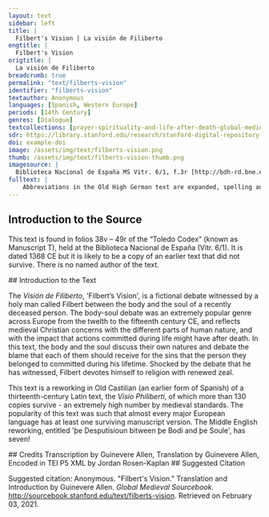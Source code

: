 ```yaml
---
layout: text
sidebar: left
title: |
  Filbert's Vision | La visión de Filiberto
engtitle: |
  Filbert's Vision
origtitle: |
  La visión de Filiberto
breadcrumb: true
permalink: "text/filberts-vision"
identifier: "filberts-vision"
textauthor: Anonymous
languages: [Spanish, Western Europe]
periods: [14th Century]
genres: [Dialogue]
textcollections: [prayer-spirituality-and-life-after-death-global-medieval-perspectives]
sdr: https://library.stanford.edu/research/stanford-digital-repository 
doi: example-doi 
image: /assets/img/text/filberts-vision.png
thumb: /assets/img/text/filberts-vision-thumb.png
imagesource: |
  Biblioteca Nacional de España MS Vitr. 6/1, f.3r [http://bdh-rd.bne.es/viewer.vm?id=0000051820]
fulltext: |
    Abbreviations in the Old High German text are expanded, spelling and punctuation otherwise follow the manuscript. La visión de Filiberto Filbert's Vision ¶ vn omne bueno ermjtano que llamaron fyliberto era omne de buen lynage ca deçendia de lynage de rreys de françia ¶ A good man, a hermit that they called Filbert, was a man of respectable lineage; indeed, he was a descendant of the kings of France. et consyderando las cosas desta vida ser conrronpibres ¶ et menos preçiando las propuso de serujr adios λ Considering worldly things to be a source of corruption, and not valuing them, he dedicated himself to the service of God. perseuerando enel serujçio de dios conpuso este lybro enel qual puso λ escriujo muy santas palabras de vna ujsion que vio λ ¶ asy açaiçio vysion filoberto In observance of his service to God, he composed this book in which he laid down and wrote very holy words of a vision that he saw, thus occurred Filbert’s vision: que seyendo tienpo de ynbierno estando en vna ermjta enel mayor sylençio dela noche ¶ et queriendo me partyr de la luenga vegilya que auja contynuado en mjs oraçiones fue arrebatado mj entendimjento de vn suenno muy sotil semejante a suenno λ a vision espiritual Being that it was winter and standing in a shrine in the greatest silence of the night, and wishing to conclude my long vigil of prayer, my sensibilities were snatched away by a very subtle dream, a kind of spiritual vision. ¶ et aparesçio vn cuerpo de omne syn espiritu que paresçia que era ya partido del anjma λ The body of a man appeared, a spiritless body that seemed to be separated from its soul. yo catando lo con espanto vyno vna anjma que auja salydo nueua mente del dicho cuerpo aque yo estaua catando λ començe allorar muy triste mente dando grandes alaridos mal trayendo agraujada While I was observing this with terror, a spirit appeared that had just left from this same body, and it started to cry very sadly and screamed at its body with much contempt. mente asu cuerpo que estaua presente λ asentose çerca del llorando λ gjmjendo con grandes sospiros doliendo se mucho delos exçesos λ pecados que auja fechos la su malyçiosa carne ¶ et cuerpo que ante sy veya λ mal dezyendo al cuerpo començo arrazonarse lo que se sygue And it sat close to it crying and sighing deep breaths in great pain from the excesses and sins that its malicious corpse had committed, and berating its body, it began to reason with itself in the following manner: ¶ o carne mesquina dime quien es el que te asy ha quebrantado λ dyrybado aty que tan marabjllo[^sa]mente te auja en rrequiçido estos tienpos pasados en aquel mundo do somos partidos “O miserable corpse, tell me, who is it that has broken you and torn you down since you have so marvelously enriched yourself from times past in that world from which we have departed. tu bien viste este otro dia enel que ¶ tenjas grand poder sobre todo el mundo ¶et te tenjan y tan grand mjedo You certainly saw this in times past when you had great power over the whole world and you paralyzed others with fear. et eres otrosy de todas las prouençias ¶ et las tierras pues que es dela conpanna que te serujan rricos omnes λ muchos fijos dalgo λ grandes escuderos λ de grand oficina λ muy loçanos λ muy brauos que yuan en pos de ty And you were, furthermore, served in all lands and provinces by rich men, and many nobles, and important squires of high office, valiant and brave, that followed you around. λ tu delante dellos fazyendo grandes jestos λ contenientes carne mesquina ya este tu rrastro λ esta tu locura que leuauas en posty λ tu mas pyntado que pendola de pauon ya agora es cortada para sienpre And you, in front of all of them, making such extravagant gestures, now look at you. Miserable corpse, this madness that you wore as gaudy as peacock pendant, now all of it is gone forever. ya non estas enlas torres njn en los palaçios muy espaçiosos λ de grand largura que tu aujas fechos delos alcaçeres do tu aujas grandes deleytes mas yazes agora enese ataud pequenno λ enesa fuesa de pequenna quantydat Now you do not dwell in towers, or in the copious and spacious royal palaces that you so delighted in, but rather, you lie in this small coffin, in this tiny grave. pues dime que te aprouechan agora tus moradas λ tus grandes onrras λ tan grandes palaçios λ tan rricos commo aujas fechos pues esta casa lobrega ¶ et monjmento enque ya ses tyene largura ¶ et espaçio a malabes de siete pyes Well now, tell me how you enjoy your great honors and riches inside of this gloomy house seven feet under? λ ya agora non judgaras njn condenaras A njnguno delos que solias falsa mente condenar quando pronunçiauas tus falsas sentençias Now you cannot judge or condemn any of those who you falsely accused when you pronounced your false sentences. por las queles obras que tu feziste es nos dado amj λ aty sylla muy espantosa λ morada muy triste de dolor enel ynfierno para sienpre jamas Because of the deeds you committed, now you and I will dwell in sadness and pain in hell forevermore. ¶ et yo mesquina triste λ tan apuesta λ tan lynpia fuy criada de mj sennor dios que me formo ala su semejança And poor sad me, so clean and well disposed, I was brought into the world by my Lord God who made me in his likeness. ¶ et maguer que tu por el pecado que peco nuestro padre adan yo fuy en susiada del pecado original λ para ya avia seydo lauada por agua dela santa fuente del bautismo Regardless of the fact that, for the original sin that our father Adam committed, I was stained by this original sin through you, I was cleansed of it by the holy water of baptism. ¶ et tu de cabo me acarreaste con tus falagosa errar contra mj sennor ihesu xpisto ¶et ser aborreçida dela su piadosa madre santa maria λ de toda la corte delos çielos λ piensa agora sy yo que tanto bien perdy sy puedo bien dezyr mjs llantos ay mesquina para que fuy naçida And you afterward, drew my away with your defiance against my Lord Jesus Christ, being forsaken by his pious mother, the Holy Mary, and by all the courts of the heavens. And to think now of all the good that I had lost, if I can make my cries known, oh poor me, why was I born? ay quien nunca oujeste salido del vientre de mj madre do me cryo el mj sennor dios quien nunca fuese venjda a este mundo Oh, that I had never left the womb of my mother where the Lord God created me, that I had never been brought into this world! sy quier por que non fuese enlas penas del ynfierno mas que estas penas ayamos tu λ yo non es syn At least I would not have experienced the pain of hell if it weren’t for the deeds that you committed. rrazon ca mjentras que beujste nunca vna buena obra sola mente dexaste fazer mas syenpre cure con tu enganno me llegaste ala conpannia delos demonjos λ alas penas ynfernales enlas quales syenpre seremos And for good reason, for while you drank you never did a single good deed, and your trickery has brought me into the company of demons, and in the infernal pain that I will never escape. en dolor λ en tristeza λ lloro λ llanto para syenpre jamas ay de mj que ya enella so λ sere ¶ et por syenpre enlas penas estare In pain, in sadness, I cry, weeping forever more, oh poor me, here I am and forever I will be. so muy triste por tan grandes commo su fijo la menor delas quales todas las lenguas del mundo non la poderian contar λ I suffer such great sorrows for the sins you committed, the smallest of which all the languages of the world could not account for. mas mayor tresteza me quebranta ca ya nunca espero perdon del [^que] me formo And worse, my heart is broken by the sadness that I will never be forgiven by he who made me. por que non me rrespondes “Why aren’t you responding to me? dyme donde estan tus heredades que ayuntaste ¶ et los palaçios λ los grandes edefiçios que fundaste λ Tell me where are the heredities that you accumulated, and the palaces, and the great buildings that you founded? dime cuerpo catyuo donde son las piedras preçiosas de grand valor λ los anjllos de oro que trayas do son los tesoros que allegaste do son las grandes alfajas λ rricas preseas que allegaste do son los vestidos de deujersas colores muy ofanos que cada dia rremudauas Tell me, imprisoned corpse, where are the precious jewels of such great value, and the gold rings that you wore, where are the treasures you horded, and the great quantity of gems, and rich jewelry, and the colorful suits that you indulged in? do son los vasos de plata λ de oro muy rricos con que [^ca]da dia beujas Where are the rich silver and gold goblets that you drank from each day? do son los confites λ espeçias de connortosos olores ¶ et los letuarios de maraujlloso sabores con que tomauas grandes deleytes en tus conbytes Where are the confitures, and intoxicating smelling spices, and the marvelously flavored electuaries that you so delighted in at your feasts? no me pareçe que tyenes agora aues gruesas commo solias njn carnes saluajes λ salpresas commo solias njn tyenes otrosy carnes mortesynas de que te mucho pagauas njn vynos escojydos λ I don’t think you will now have the fattened birds as you once did, or the preserved game meats as you did, nor will you have the tenderized meats that you paid so much for, nor the select wines. agora paramjentes sy te huele la cozyna tan bien commo solia que te ponian delante carnes de cisnes λ de ansares λ perdizes λ gallynas Now in your confinement, can you smell the kitchen as well as you once did when they served you meats of swan, geese, quail, and chicken. bien creo que non te huele agora tan bien por que ya tu non comes njn puedes comer λ agora comen ay muchos busauos ¶ et lonbrizes λ muchas rretyllas λ muchas maneras de que esto es manjfiesto que la ley de dios dize que estos galardones han los pecadores que beujendo λ perseurando λ acabando su vida en pecado mortal ¶ et en los viçios λ plazeres del mundo Surely, I don’t think you can smell well now because you no longer eat, or are able to eat, and now down there you eat many maggots and worms, many reptiles, and there are many ways in which this is manifest in the law of God that states that these are the rewards bestowed to sinners that have lived, maintained, and ended their lives in mortal sin, and in the vices and worldly pleasures. pagaste agora sy te paresçe desta casa enque estas que el su techo esta ençima del tu rrostro λ de tus narizes λ ya tyenes çiegos los ojos ¶ et ya calla la tu lengua λ ya tus membrios son quebrantados ¶ et desbueltos en tal manera que non podras jamas dellos aprouechar te Now you paid for it, what do you think of the house you are in now with its ceiling right above your face, and nose, now that you are blind, and your tongue falls back into your mouth, and your limbs are broken and distorted in such a way that you will nevermore be able to enjoy yourself?” veyo otrosy mas que quantos algos λ quantas rriquezas λ heredades allegaste entan luengos tienpos beujste de lo ¶ et lo que oujste por engaño dello con manera de lo gro dello que rrobaste por fuerça dello que te dieron algunos mal de su grado todo esto te arrebato la muerte en vn punto “Furthermore, it seems to me that whatever possessions, and riches, and bequests you received long ago were the result of trickery and forced robbery and your achievements were the misfortune of others to such a degree that death snatched you away in a single moment. non te çercan tus amjgos commo solian desque la muerte te çercan la flor de tu mançebia λ de tu fermosura ¶ Your friends no longer surround you as they once did since death encroached on the flower of your youth and beauty. et el amorío que tenjan contigo es perdido ya los llantos de tu muger ya son çesados λ ya olujdado te han ca las rriquesas que eredo de ty And the lover you once had is lost, now the weeping of your mistress has ceased and she has already forgotten you other than the riches she inherited from you. ¶ et otrosy el dote que le tu mandaste gelo ha fecho olujdar non tenjas ya esperança enella njn en tus fijos njn en amjgos que tenjas ca poco se dan por ty que auran mas por aver plazer conlas heredades que rrobaste alos pobres ¶ Et conlas joyas λ los dineros quele dexaste que non de ty λ por lo qual [^l]loro yo agora Furthermore, the dowry that you sent her has been forgotten and the faith that you had in her, and in your friends, was not merited for they did not care of you, only of the pleasure they would have from their inheritances that you robbed from the poor, and with the jewels and money that you left behind that weren’t yours and for which I now cry.” ¶ Et del dia del juyzio en adelante lloraremos entre amos para syenpre enel ynfierno “And from the Day of Judgment onwards we’ll cry to each other forever in hell. carne mesquina piensas tu agora que njnguno destos tus heredades durase mucho la tristesa ¶ Et el llorar Miserable corpse, do you think any of your heirs will cry and be sad for long? non lo cuydes ca sabe por çierto que njn tu muger njn tus fijos njn njngunos de tus amjgos non daran dos heredades njn vna delas mejores que les tu dexaste por que infermaste aty λ amj para que nos otros somos apartados de en medio dellos saliesemos del mal lugar ynfernal enque por ellos caymos λ Assuredly you must know that they wouldn’t give anything of what you left them because you became sick, to me or to you so that we might leave from this hellish place where we ended up for their sake. delas penas ynfernales muy crueles en que auemos de padeçer o carne mesquina vees λ conosçes syn njnguna dubda que tan engannosa es aquella ujda λ tan bolliçiosa λ otrosy que tan suzya And the cruel infernal pains that we must suffer, oh poor corpse, you see and know without a doubt that such is the delusion of that boisterous filthy lifestyle. ¶ Et quanto enpoçonnada del venjno del diablo non estas agora vestido de rricos pannos njn de grandes mantones que esa cobyjadura que tyenes avn malabes vale dos arbejas mas Since the venom of the Devil has poisoned you, now you no longer wear such rich garments nor the great cloaks that even these covers, even of Arabic quality, are hardly worth two cents, but there is little hope of receiving eternal redemption or reward. espera vn poco que non as rreçebydo entera mente tu galardon non echaras ya alos pobres los trebutos njn los pechos que solias echar ¶ Et te solian pagar But wait a little, for you have still not received your whole prize through the royal taxes taken from the bosoms of the poor, for they were the result of your robbery. ¶ Et por este rrobo que tu fazyas non cuydes que non as de sofrir mayor pena que esta enque te comen esos busanos Don’t think that you won’t have to suffer more pains than this; where you are eaten by maggots. ca todos los escritos dela santa telogia dan testymonjo ¶ Et dizen que el cuerpo que ha de sofrir con el anjma gloria o pena del dia del juyzyo en adelante Certainly all the scriptures of the holy theology testify to, and speak of the fact that the body suffers with the soul from the Day of Judgment onward. ¶ Et por que tu fuste rrobador delos pobres ¶ Et non eres padre dellos mas antes los en pobreçias por eso seras comjgo enel ynfierno del dia del juyzio en adelante a sofrir penas para sienpre jamas λ estare ay do te rroen esos busanos los costados And because you stole from the poor and are not their father, but rather made them poorer, for this reason you will suffer alongside me in hell forever more, and you will remain there where the maggots gnaw at your ribs. ca non puedo aqui mas estar λ quiero me yr que en caso que pudiese estar non me podieras rresponder Ah, I cannot stand being here and I wish that I could leave, and I’m certain that it is the case that you cannot respond to me.” bien so çierta P desque el anjma ouo dicho estas rrazones entrestyçiose el cuerpo vn poco ¶ Et paresçia que queria rrebeujr λ alço vn poco la cabeça λ oteo atodas partes λ maraujllandose mucho que  cosa era la que tan mal le auja denostado ¶ Et vido esta su anjma çerca de sy enque non vio otro dando gemjdos ¶ Et sospyros ¶ Et començo de dezyr contra su anjma Since the soul had dictated this rational, saddening the body a little, it appeared as though it wanted to come back to life, it lifted its head a little and looked around, and finding itself bewildered with what could have so badly chastised it, it saw its soul right next to it moaning and sighing, and began to rebuke its soul in the following way: pregunto te syeres tu aquel que agora fablaua comjgo “I ask you now if you are the one who was speaking to me? çierto sy tu eres non es verdad todo lo que tu dixiste agora que en algo dello mentyste λ quiero telo prouar por claros λ Certainly, if you are, none of what you have just said is true, somehow you have lied, and I want to make it clear to you. manjfiestos argumentos digo te que te conosçere que te fiz errar muchas de ueces In expressing such an argument, you should know that you have made many errors. ¶ Et fuy ocasion aesas beses porque te yrases λ te rregrazes de buenas obras mas yo en quanto so carne ¶ Et fezyese errar aty en quanto anjma esto non es maraujlla It was merely a coincidence that in these moments you should so anger yourself, and you comfort yourself with good deeds, but I being of the flesh must have made a mistake in choosing you as my soul. ¶ Et dizyr te he por que tu deues saber que el mundo λ el diablo feyeron aparçeria en vno I must tell you that you should know that the world and the devil were created as one. λ posieron su fe ¶ Et postura que en quantos engannos podiesen en tantos troxiesen a las animas delos omnes They put their faith in the multitude of ways that the spirits could deceive and trick the souls of men. λ esta postura fecha para que mayor afincamiento pudiese traer el anima del omne a perdiçion This position was taken to best settle the way in which the soul could bring men into ruin. λ sacaron ala carne del omne por que fuese enesta aparçeria λ por que el diablo λ sus consejos malos They separated the flesh from the man because he was formed through it by reason of the devil’s bad judgment. ¶ Et conel apetito dela carne otrosy conlas vanas glorias del mundo troxiese anima del omne al ynfierno It is through the appetite of the flesh, where the vanities of the world are manifest, that the soul brings man down to hell. ¶ Et por sy yo fize errar aty fize rrazon For this reason, I made a mistake with you. pues yo era enesta conpania λ la culpa deste error non fue mja mas fue tuya I was logically in your company and the fault of this error was not mine but yours. ¶ Et prueuo lo asy ¶ Et fago vn argumento enesta manera delas rrazones que tu agora dixiste que dios te auja criado tan lynpia ¶Et tan nobre asu semejança And I’ll prove it to you in the following way, and I’ll make an argument against your claim using the same logic and reasons that you have just said, that God had created you as pure, and so noble in his likeness. ¶ Et mager aujas sey do Amanzyllada del pecado origynal pero ya eres lauada ¶ Et lynpia por la fuente del santo bautysmo otrosy Despite this I know where you were created, by original sin, but now you are cleansed and pure by the fountain of Holy Baptism.” pues dizes que te crio dios asu semejança pareçe pues te dio seso ¶ Et entendimjento ¶ Et rrazon que telo dio para con que me rregises ca non te lo dio para al saluo para que con el me rregises ¶ Et lo fesyeses serujçio λ a mj diome por tu syeruo para que ffezieses tu bondad “Well, furthermore, you say that God created you in his likeness, and that it appears as though he also gave you wisdom and prudence with the understanding that he gave you these qualities in order to govern over me, and that you are in his service as a good gift to me. pues sy te dios crio para que toujeres sennorio sobre mj λ te dio rrazon ¶ Et seso con que me podieses castigar If, indeed, God created you to govern over me, he gave you the right to judge and chastise me. ¶ Et tu en lugar de me acostrenir que fezyese tu voluntad Instead of compelling me to make good choices, you allowed me to commit these actions. ¶ Et [^en] mjs obras me consentyste fazer lo que yo quise sy gese que la culpa es tuya I, therefore, deem that you are guilty for my behavior, and that I am not to blame.” ¶ Et non mja prueuolo a sy por otro argumento “And I’ll even prove it to you with another argument. todo aquel que es sennor λ por nesçesidat se abate de su obra λ se faze sieruo del que antes era su seruo deue ser condenado por culpador mas el su seruo deue quele estableçe por su sennor en vsar del sennorio enque lo pone el sennor que se somete A juridiçion He who is a lord, and by necessity gives up his work, and makes himself the servant of the one who was formerly his servant, should be condemned as guilty. del que antes era seruo mas tu eras mj sennora para me mandar λ para me rregar λ para me costrenjr que feziese tu voluntad λ tu mandamjento Once you were his servant, but you were my lady to govern and reign over me in order to compel me to act at your will and command. ¶ Et tu non quisiste vsar deste sennorio que dios te dio sobre mj λ fezyste amj tu sennora λ tu fueste mj sierua And you did not want to use this power that God gave you over me and instead you made me your lady and you became my servant. pues segiste mj voluntad en todo lo que yo queria sabiendo λ entendiendo que te daua malos consejos sigese que pues la culpa es tuya λ non es mja ende Well, you followed my lead in all that I wanted knowing and understanding that I had given you bad advice, so it should follow that you are guilty and I am not to blame. fize rrazon de vsar de sennorio pues me dieste lugar prueuase por el prouerbo que dize que todas las cosas del mundo cobdiçian ser mejoradas del estado enque estan ¶ Et por ende fize rrazon de vsar del sennorio pues tu melo diste para que del vsase Finally, I had a right to uphold this position in your place and I’ll prove it to you with the proverb that says that: “all worldly things desire to be improved from the state they are in,” so, then, I had the right to uphold the authority that you have given me to use. ¶ Et que eras antes mj sennora prueuolo por que dize enel capytolo polytyçes que los omnes que han mjjores entendimjentos ¶Et son mas sabidores natural mente sennores λ rregidores delos otros mas I will prove it to you as it says in the myth of Polynices, that men who of are of better judgment and naturally more wise, have the right to govern as lords over all the others.” aty dio el mj sennor el seso λ el saber λ el entender mas que non amj cayo solo por mj non se nada “To you, my Lord gave wisdom and intelligence, but not to me, because I just alone, know nothing. ¶ Et tu syn mj sabes fabrar λ entender pues paresçe que naturalmente te crio dios por mj rregidora λ por mj sennora And even without me you know how to speak and understand, well it seems that you were naturally formed by God to govern over me and as my lady. ¶ Et por esto paresçe que de antes era yo tu sierua mas fuy yo tu sennora λ tu mj sierua mas gelo tengo prouado This is why it seems that once it was I that was your servant, but it was I who was your lady, and you my servant as I have now proved it. λ prueuo telo avn por el mjsmo letrado ay el que dize que faze mandados de otros son sieruos a estos I will prove it to you even by the same lawyer because, he who says that he makes ordinances over others; they are the servants of who lack wisdom and good sense and have declared right to Polynices. dizen que son los que encareçen de sabidoria λ de seso onde este es su dicho enel primero policite ha do dize que los omnes que careçen de seso As the saying goes, men who lack wisdom and understanding are naturally the submissive servants of other citizens, but you were the one who lacked reason. λ de entendimjento son naturalmente sieruos delos otros subditos ¶ Et su mjsos mas tu fueste tal que careçiste de rrazon prueuase pues non me quisiste rregir njn sopiste plueuase do dize λ quieres rregir todas las cosas vsaderra son λ somete ala rrazon λ ala sabidoria casy della vsares todo el mundo rregiras mas sy por sabidoria ¶ Et por rrazon non te regujeres non eres digno de vsar sennorio njn de aver sennorio sobre otros Well, it’s proven that you did not want to govern me nor did you know how to prove where it’s stated, “You want to govern over all things, use your judgment, and submit to reason and wisdom because if you use reason, you will rule the whole world, but if you do not use wisdom and reason, you are not worthy. dela qual abtoridat paresçe pues que tu non me sopyste rregir Well, it seems that you did not know how to govern me; you did not find in yourself wisdom enough to know how to govern me. non oujste enty sabiduria para me saber rregir And in me you saw the wisdom that you could command.” ¶ Et en mj ovo sabidoria que te podiese mandar lo qual paresçe And, in me, there was the acuity to know I could control you. ¶ Et pues fesyste todo lo que amj plugo sigese por la abtoridat te vid You did everything that gave me pleasure. ¶ Et sigese que tu fueste mj sierua λ yo tu sennora It, therefore, follows that you were my servant and I your lady. ¶ Et pues tu de sennora que eras te fesiste mj sierua You as the lady that you were, you made yourself my servant. tuya es la culpa del danno λ del mal que te ha venjdo ¶ Et non es mja All of this damage and the bad that has come with it is your fault; it’s not mine.” ca tu quando veyas que yo queria fazer algo que non conplia deujeras me diariamente castigar confanbre λ con sed ¶ Et con açotes “Certainly, when you saw that I was about to do something intractable, you should have punished me with daily hunger and thirst, and with beatings. λ sy tu asy fezyeras non podiera yo fazer njnguna cosa If you had done so, I would not have been able to make such mistakes. mas quando te pedia gallynas dauas me tu gallynas λ capones But when I asked for chicken, instead you gave me chickens and cockerel meat. ¶ Et sy te pedia vyno blanco dauas me tu alfaxor λ buen vyno bermejo ¶ Et fartauas me muy bien And if I asked you for white wine, you would give me almond pastries, and nice red wine, and you filled me well. ¶ Et despues que era farto sy te pedia muger tu luego mela dauas And after I was completely stuffed, if I asked you for a woman, you would then give me one. λ non ujeja mas moça λ non de rruta mas vyrgen λ non mas tantas que non auja que fazer And not an old one, but a maiden, and not deflowered, but a virgin, and much more than you should have done. ¶ Et otrosy que non auja culpa ¶ Et prueuo lo asy por buena rrazon de esperança manjfiesta Furthermore, there was no shame in it and I will prove it to you with the good reason of manifest destiny. ca bien non puede fazer njnguna cosa que bien vees que el cuerpo con admjnjtelo dela anjma biue λ con su ayuda creçe For certainly I cannot do anything that you do not see quite well; for the body lives with the permission of the soul and with its help grows. ¶ Et pues el anjma esto faze bien vees que en ella es el poder ¶ Et el querer pues ella es la que deue rregir λ castigar al cuerpo lo qual synon fizo λ non domo luego los deleytes del mundo lo ensandeçe And the spirit does this well, for you see it is in her where power and desire are found, and she is the one who should govern and warn the body, for if she does not do so, later the temptations of the world will weaken it. λ otrosy bien sabes que la carne es conrronpyble ¶ Et de sy mjsma solamente non sabe nada njn mal njnguno por sy estando non entyende ca todo lo que faze primero sale de ty que eras la que sabes λ entyendes As you are well aware, the body is susceptible to corruption, and in its purest state knows of nothing bad, but only exists, for everything it first does occurs through you, for you are the one who knows and understands. que yo por mj syn ty non so nada que la carne non sabe nada que es lo que su anjma cobdiçia njn que es lo que aborreçe pues sy el anjma tyene el querer ¶ Et pone las cosas por obra ca las manos λ los otros entramjentos dela carne que es sy sierua que culpa ha la carne que es su sirujenta For without you I am nothing; the body knows nothing of what the soul covets or that which it loathes, for if it is the soul that has desire, and executes the work of God, what blame can the body, as its subject, assume? çierto la culpa es dela anjma que cobdiçian las cosas λ las entyende λ las pone por obra que non del cuerpo que faze su seruiçio Clearly, the blame goes to the soul, who desires things and understands them and carries out actions, not to the body that serves the soul. λ agora creme que tu pescaste mas graue mente en segir la voluntad de mj que son faca cosa Now believe me, you are the one who sinned more severely by virtue of following my weak, impure will. ¶ Et sus ya que bien vees la esperança manjfiesta en mj syn ty non puede fazer njnguna cosa que sea tan flaca Now that you well see destiny manifest in me, without you, the desires manifested in me could not do anything, they are so weak. que avn non me puedo njn tengo fuerça para me defender de tan pequenna cosa commo son estos busanos que me rroen los costados I don’t even have the strength to defend myself from such little things like these maggots that gnaw at my ribs. enesta casa en que esto mas anda vete de aqui que non quiero mas fablar contygo Go away from here, I don’t want to talk to you anymore!” ¶ Etel anjma rrespondio muy conplesa ¶ Et dixo avn quiero estar aqui ¶Et desputar contigo mjenta me dexan λ tengo tienpo And the soul responded very abruptly, and said: “I still want to stay here and debate with you for I am idle and have time on my hands. ¶ Dyme cuerpo falso ¶ Et traydor por que me amargaste con tales palabras λ tales vytoperios commo agora as dicho queriendo me echar toda la culpa delas trayçiones que tu fezyste Tell me, you dishonest, traitor of a corpse, why have you embittered me with such harsh words and insults as you have just now said wishing to throw all the blame on me for the acts of treason that you committed? dime agora traydor que bien telo puedo dezir que mjenta beujste enemjgo Tell me now traitor, for I can quite well tell you that while you lived a treacherous lie. quien te mostro o de quien aprendiste palabra tan aspera commo la que agora fablaste Who showed you how, or where did you learn how to speak in such a brash manner? mager que en algo dello que dixiste fablaste rrazon pero rresponde rrazon mas alos argumentos que fesyste non te rrespondo Despite the fact that you might have had good reason for some of what you said, your rational is more of a rebuttal to my speech of which I will not respond to. pero rrespondote delo que dizes que quando yo veya que tu me demandaua las cosas que non conplian que te deujera castigar But I will respond to what you have said about me being responsible for actions, that I should have warned you in advance. λ digo te que dizes verdat enello mas bien sabes tu que quando te queria castigar o queria fazer oraçion o ayno luego me trayas aymagynar en las sabores delas ujandas ¶ Et en la fanbre que sentias I’ll tell you that you speak the truth about this, but as you well know, when I wanted to advise you to pray or fast, you would then bring me to imagine the flavor of lamb during the hunger that you felt. λ enla vanagloria del mundo por la qual rrazon avemos de ser condenados It is by virtue of your worldly arrogance that we are now condemned. otrosy quando te queria açotar o dar astenençias luego me conbydauas con los delexes Furthermore, when I wanted to beat you or make you abstain from things, you would then entice me with sensual pleasures. ¶ Et que te quexauas muy muncho dezyendo que era cosa muy aspera λ que era cosa que te poderia venjr grand danno ¶ Et por eso serias enfermo por lo qual me trastornarias del buen pensamjneto And how much you complained, saying that it was such a harsh thing that I could bring you harm, and that you would get sick, while driving me away from my good thoughts. ¶ Et trayas λ conplias tus deseos ¶ Et ansy rreçebias tu el castigo de mj And you always followed your desires, and therefore that is why I should chastise you. ¶ Et la dotryna que yo te queria dar carne mala falsa traydora engannosa perdedera contra my syenpre contraçiones ando diste In the doctrine that I tried to give you, bad treacherous false corpse, you will always loose against me, you must accept it. ¶ Et con los falagos del mundo me traxiste en pos de ty fasta que con falagos ¶ Et maneras me troxiste al poso del ynfierno You put the vanities of the world before me until such self-indulgence brought me to hell. se bien que so culpada ca enesto erre que tenjendo yo sobre ty sennorio non te rrefrene mas por que me engannaste con engannos tan dulçes I know that I’m to blame for making the mistake of not maintaining greater control over you and not restraining you, but why did you trick me with such sweet deceit? sabe que por ende as tu de ser mas de graue pena comjgo You know that in the end you should seriously pity me. ca sy tu carne mesq[^i]na loca ¶ Et sandia sy tu menos pr[^e]çiaras las rryquesas del mundo los falagos del diablo engannado ¶ Et lysonjero ¶ Et quisieras llegar te al serujçio de dios tu ¶ Et yo oujeramos gloria ¶ Et plazer conlos santos de parayso Certainly, if you, wretched and foolish corpse, if you had placed less value on the riches of the world, the temptations of the devil, his pleasantries, if you would have devoted yourself to the service of God, I would have reached heaven and enjoyed the company of the archangels. mas quando este otro dia se rreya el diablo rregannando mas queriendo But even the other day, the devil laughed with a scowl. ¶ Et que te prometia con sus engannos que aujas de beujr luengos tienpos ¶ Et que aujas de aver grandes plazeres con tus algos What did he promise you, that you would live a long life and that you would find fulfillment in your material belongings? tu entonçe non cuydauas morir ¶ Et tu creyendo que era ansy Then you did not heed death believing that it was true. verdat vees agora commo eres escarnjdo ca vyno la muerte en vn punto ¶ Et sacote del palaçio ¶ Et dela vana gloria en que estauas And look at yourself now, how ashamed you should be, for death can come at any moment and tear you away from your palace and the vanity that you lived in. ¶ Et pusote enesa fuesa ¶ Et enese podrimjento enque yazes ya agora poderas saber qual es la propiadat del mundo ca el mundo tyene la propiadat delos omnes engannosos Now that you rest rotting, now you can ponder what is the real value of your time on earth, for the world takes advantage of naïve, self-indulgent men. ¶ Et lysonjeros ¶ Et los omnes lysonjeros al omne que quieren engannar al que le muestra mas bien querençia fazyendolo encreyente con sus engannos And the men who flatter the man that they wish to fool, they rather show him desire making him an unbeliever. ¶ Et con sus palabras λ con su falsa rrisa rregannando los dientes amanera de rreyer que lo ama mas que a todos los otros omnes por que se fie dellos ¶ Et estonçe le pueden mejor engannar With their words and false smile, speaking through their teeth as if laughing, the man loves them more than the rest because he puts his trust in them, and then the better they can deceive him. ¶ Et el mundo asy faze This is the way the world works. ¶ Et los omnes que quieren traer a perdiçion ha esos da mas onrras λ mas rryquesas ¶ Et despues ha dado estos deleytes λ estos dulçes manjares λ estos buenos olores dales a comer ciertos It is the men that are closest to perdition that receive the greatest honors and riches, and after they have received treats and sweet delicacies, and fragrant smelling food. ca delos cuerpos que eneste mundo ovo bien goueruados han a comer beujr Certainly, it is the well-governed body that should live. ¶ Et otrosy la carne syn el anjma a njnguno poco aprouecha ¶ Et non es njnguna cosa And furthermore, the body without the spirit can’t take advantage of anyone, and isn’t anything. ¶ Et otrosy bien sabes tu que sy el anjma tuujese asu sennor dios pagado ¶ Et estoujese en su graçia nunca la carne podria vençer la syrujenca njn las velutades del anjma As you are well aware, the soul is indebted to the Lord God, and if it were by his grace, the body would never be able to escape from the service or will of the spirit. ¶ Et sy tu mjentra beujeras conosçieras λ amaras a dios verdadera mente ¶ Et sy telos plietos que te eran encomendados della judgaras derecha mente If, in the meantime, you would have lived with a good conscious and loved God truly, and if you had litigated with such trust, you would have given just sentences. ¶ Et sy nunca te llegaras alas costunbres delos malos omnes nunca la vanjdat del mundo te engannara aty ¶ Et amj And if you had never attained the customs of bad men, the vanity of the world would never have tricked you and me. mas por quanto yo fuy fecha para enque tu venjeses amenos de tu conpanna he quedado esto que agora vees que tengo aquesta casa triste ¶ Et lobrega ¶ Et con muy muncha tyenbra ¶ Et busanos λ fedor ¶ Et podrimjento But because I was made to be, at the very least, your companion, and I have remained so until I now occupy this sad, gloomy house with its dank stench of rot with you. ¶ Et se bien que tengo que he de aver avn mas trybulaçion ¶ Et pena desque rresuçite con tigo el dia potrymero del juyzio dia And I know quite well that I am to endure even more suffering and pain until I am resurrected with you on the final Day of Judgment. triste ¶ Et de sanna ¶ Et de dolor ca de ally adelante estare contigo sufriendo para sienpre jamas penas ynfynjtas de desesperaçion de perdon Sad, angry, and in pain will I exist from know on with you suffering forever more infinite pain and in desperation for forgiveness. λ muerte que non ha omne que pueda contar que dura ¶ Et que durara por syenpre jamas It kills me that there is no man that can be counted on to go on forever, that never more will be.” ¶ Et quando el anjmo esto oyo començo adezyr con vna bos llena de rrencura ay quien nunca fuese naçida And when the spirit heard this, it began to scream with rancor, “Oh that I were never born! ay de mj para que me feziste mj sennor dios ala tu fegura pues sabias que auja de ser perdida Oh poor me, why did you, Lord God, make me in your image, for you knew that I would be lost. ay mesquina quien oujese tal propiadat commo han las anjmalias brauas Oh, poor me, that I should take on such traits that wild animals have! que enel punto que el espiritu se aparta del cuerpo enese punto el su cuerpo finca muerto ¶ Et jamas non byue From the moment that the spirit leaves the body, at this moment, its body is dead and will never live again. ¶ Et catyua de mj quisiese agora dios que tal fuese la fin delos malos omnes que commo se partiese el anima dela carne luego moriese ela anjma segund el cuerpo finca muerto por que jamas non oujese sentymjento de penas Prisoner that I am, I now wish that God would end the reign of bad men, for as the spirit leaves the body, it then dies with it and remains dead never more in pain. ¶ Et sy plugiese a dios que asy fuese yo luego morreria ¶Et non estaria sofriendo las penas que sofrir me conujene ¶ Et aty comjgo con muerte perdurable enel ynfierno conlos demonjos And if it pleased God that I would exist in this way, I would rather die and not continue to suffer the pains that suit you and me, as we remain everlasting in hell with the demons.” ¶ Et Estonçe el cuerpo quando oyo dizyr y al anima que el auje de ser conella enel ynfierno ¶ Et veyendo otrosy tan grand llanto commo fazia ovo grand temor ¶ Et dixo rruego te agora anjma que me digas que cosa es el ynfierno con que amj me amenazas Then the body, when it heard the spirit say that it should remain with her in hell, and, furthermore seeing its immense weeping, became filled with fear, and it said, “I’m begging you, spirit, tell what is this hell that you threaten me with? o sy estoujste enel Have you been there? o que cosa es lo que enel ujste o sy lo oyiste Have you seen it or heard about it before? dezer dime se sabes sy ay esperança alos que estan enel ynfierno de auer gloria a la dulçor de ihesu xpisto Tell me if you know if there is any hope for those who are in hell to reach heaven and the sweet presence of Jesus Christ? dime agora que acorra dios Tell me now, what does God remember? sabes sy perdona enel a los que eran omnes honrrados ¶ Et alos que eran fidalgos ¶Et alos omnes de grandes vfanas ¶ Et muy rricos que solian Do you know if he will forgive those men who lived an honorable life, and those who were noblemen, and even conceited, rich men, what of them? enel mundo somos partidos ser en grandes tronos ¶ Et en rricos asentamjentos For in the world that we have departed from, they occupied great thrones and richly adorned seats. ¶ Et ay esperança sy quier por heredados o por dineros olos rreys olos condes o los otros rricos omnes Is there any hope for those who have inherited money, or received money from the king, or that were a count or any other kind of rich man? dy melo agora sy quiera por que me fagas buen coraçon de quanto espanto me posiste con tus dichos ¶ Et con tu lloro que te veo fazer Tell me now, if you would please ease my heart, for you have given me quite a fright with what you have said and the way you cry.” rrespondio el anjma luego dezyendo o traydaor sybydor de toda trayçion λ neçio entre las cosas que son de buen entendimjento The soul then responded saying, “Oh, traitor, treacherous fool, you can’t now understand the things that are Good. non vees tu agora que esta pregunta que me fazes que es pregunta nesçia Don’t you see that this question you now ask me is a foolish question? ¶ Et dicho de poco saber en non ay rrazon pues sabe por çierto que todas personas del mundo que mueren en pecado mortal quier sean padres santos o ordenados o enperadores o rreys de qual quier estado o de qual quier perfiçion o otras personas del qual quier condiçion que sean por ende condenados alas penas ynfernales do nunca jamas ay njn averan esperança de perdon njn avran rrendiçion njn por oraçiones And it’s little worth explaining, for it is well known that all people of the world that die in mortal sin, whether they be holy ordained priests, or emperors, or kings, or of any other kind of social status, are all in the end condemned to the eternal flames of hell where they will never more have hope of any pardon neither through penitence or prayer. ¶ Et avn mas te digo que toda la deuoçion delos santos orasen ¶ Et avn que todos los rrelygyosos del mundo ayunasen λ fezyesen abstenençia And I’ll further chastise you by saying that you would not be pardoned with all the devotional prayers to the saints, and all the fasting and abstinence that the religious people of the world do. ¶ Et otrosy avn que quantas rriquezas ay enel mundo fuesen dadas por amor de dios Furthermore, any riches that exist in the world are given by the love of God. ¶ Et todo esto fuese fecho ¶ Et por dios lybrase λ sa case sy quiera vna anjma ¶Et non mas delas que son enel ynfierno digote por çierto que non era cosa que se poderia fazer njn lo poderia rrecabdar All that exists in the world, all that sustains us is made possible by God, almost as if any soul, and not any of those that are demons in hell, would tell you for certain that it’s not something that you could do yourself or seek out. ¶ Et la rrazon por que es el anjma que es condenado al ynfierno non puede aver jamas la gracia de dios The reason is that it is the soul that is condemned to hell can no longer seek the grace of God. ca soy çierta que el diablo es tan brauo ¶ Et tan cruel ¶ Et tan syn piadat que non daria vna tan sola propina sy quier por quantas heredades ay enel mundo λ vn te digo mas que non la sobraria vn rrato que folgase que non oujese pena que tanta es la su clueldat que todavia se ensanna mas contra las anjmas I’m certain that the Devil is so bad-tempered and so cruel and without pity, that he wouldn’t give up one single soul for all the riches of the world, such is his contempt for the spirits. mas alo que me preguntas sy perdona alla algunas personas delos que son alos de lynaje λ alos que fueron en aquel mundo sennores ¶Et gouernadores delos otros omnes a esto te rrespondio But, as far as your question is concerned, if some of the people of good lineage are pardoned, those who were lords in the world, and governed over other men, to that I will respond. ¶ Et te digo por çierto que quanto mas onrrado fuere en aquel mundo ¶ Et quanto mas rrico es tal onrra le fazen ally que le menten enla mas baxa fondura delos ynfiernos I’ll tell you for certain that the more honorable the man was in the world, and the wealthier he became through such honor, the father he will fall down in the depths of hell. ca vees el omne que por sus pecados es condenado mjentra mas rrico es λ mas onrrado fue mas lo atormen tan ¶ Et muy mas fuerte mente le dan las penas Don’t you see that the man that is condemned for committing sin, even the more rich and honorable that he might have been, the more they torment him and the harder the pain they inflict upon him?” ¶ Et en aujendo el anjma fecho su pleito en fablan aquestas sobre dichas cosas ¶ Et avn queria dezer mas sy le dieran espaçio And the soul having made its plea in speaking about these things, would have wanted to say more if she had been given the space to do so. ha he vos que venjeron caher subyta mente dos diablos muy espantosos negros mas que pez ¶ Et muy feos λ de tan vyles formas que quantos pintores son enel mundo non los poderian tan espantosos fegurar “Behold! Suddenly, two frightful demons, blacker than tar, and very ugly, even more vile in shape than painters could depict fell upon them. ¶ Et lançauan frama de piedra xufre fediendo por la boca ¶ Et aujan los dientes detras ordenes ¶ Et asy fieros λ grandes commo açadones ¶ Et por las ventanas delas narizes non quedauan de caer busanos ¶Et otras cosas muy suzias Their mouths were gaping open, their teeth were disordered and large like a hoe, and through the opening of their noses maggots and many other dirty things didn’t cease to fall. ¶ Et salyr serpientes muy crueles ¶ Et culebras λ serpientes commo ala cranes que non quedauan de penar ¶ Et de feryr al anjma And very cruel serpents, and snakes like scorpions did not cease to attack and wound the soul. ¶Et los ojos dellos eran muy grandes rreluzian asy que paresçian b[r]acjnes quando estanber mejos rreluzyan con ençendimjento de fuego Their eyes were very large and shined as if they resembled flames; they shined as if lit up with fire. ¶ Et tenjan enlas fruentes cuernos λ por los cabos dellos non çesaua de manar venjno podrido que daua muy grand fedor And they had horns on their foreheads and at the end of them rotten venom did not cease to ooze out. ¶ Et aujan las orejas muy grandes λ abiertas λ salian por ellas sangre de grand fedor tal que era cosa muy aborreçibre de catar And they had enormous open ears from which blood with a bad stench seeped out in such a way that it was an abhorrent thing to witness. ca aquella sangre era delas anjmas que despedaçauan conlos dientes For that blood was the blood of the souls that they tore apart with their teeth. ¶ Et tragauan λ gommauan la sangre por las orejas λ por las gargatas ¶Et trayan en las manos forcas de fierro con garauatos They were covered with blood in their ears and throats and they held in their hands iron spears with sharp tips. ¶ Et las vnnas que tenjan en los pies eran semjantes a colmjllos de puerco javaly saluo que eran muy mas mayores λ trauaron en vn punto della con las vnnas λ con las forcas And the nails of their feet were similar to the fangs of a wild boar, except that they were much larger sharpened into a point. ¶ Et en vn punto la lançaron cerça del ynfierno λ quando ally fueron rrecreçio muy grand conpanna de demonjos que salyeron muy prestos ala rresçebir fazien do muy grandes godos And suddenly they were threw her down toward hell, and there amassed a great host of demons that were ready to welcome them where they were made terrible as the Goths. ¶ Et fartando se de dar grandes golpes enellas abraçando la conlas forcas ¶ Et garauatos que trayan dando le muchos agijones λ començaron le de apertar el vientre con vnas fachas de vergas de fierro λ dieron le vn muy grand tormento muy cruel mente And bored with stabbing it with their spears and stakes that carried perforating her with holes, they began to rip open its belly with iron axes and they tormented the body with such cruelty. ¶ Et syn piadat con açotes ¶ Et finchyendole la boca λ la garganta de estercol ¶ Et de venjno fediondo ¶Et lançauanle plomo ynfernal por la boca rretido λ por el enbrigo o por los ojos ¶ Et por las orejas Without pity they whipped it and defecated in its mouth and throat and filled it with a smelly poison and they shot it in the mouth, eyes, and ears with infernal lead pellets. ¶ Et engasgaron muy fuerte mente della conlos dientes de gisa que en vn punto le oujeron comjdo los rrostros And they bit into with their teeth so aggressively that they had consumed its face in an instance. λ asy la golpauan con las vnas λ con los cuernos ¶ Et conlas forcas ¶ Et con los dientes que en vn punto non paresçio que oujese enella tanto sano commo la vna And in this way they beat on it with their nails, horns, and teeth so fiercely that suddenly it did not seem that they would have been any more angry than they were with it. λ faziendo esto començaron de fablar segund que sy estodiesen casados ha he alos que a nos seruen λ fazen serujçio ansy los sabemos nos onrrar While doing this, they began to speak about whether they were married to those who serve us, where in such service we know how to honor them. ¶ Et aquellos que se pagan de aquel mundo λ fazen lo que nos otros les consejamos este galardon les damos mas avn esto non es nada espera Those who are indebted to that world and do what we advise them to do, the prize that we give them is nothing to look forward to. agora vn poco λ veras que te faremos Now you have a glimpse of what will happen to you.” quando el anjma esto oyo dio vn fraco gemjdo segund cosa medio muerta començo asuspyrar “When the soul heard this, it gave a weak cry as though it were trying to resuscitate the half dead corpse. ¶ Et metyendo la por la puerta del ynfierno luego quanto mas pudo fablar de gisa que avn malabes la podia omne oyr de muy çerca And pushing it through the gates of hell, it spoke as best it could in such a way that the man could barely hear it whisper up close. ¶ Et dixo o ihesu xpisto fijo de daujd paramjentes enesta criatura que feziste And it said, "Oh Jesus Christ, son of David, this creature is of those that you made in your likeness." enque esto oyeronlos demonjos rreclamaron con grandes alarydos a he tarde llamas a ese tu dios non te conujene dizer ya rruegos njn oraçiones que non te valdera aqui njnguna cosa When the demons heard this, they contested with great howls, "It is too late now to call upon your God, it is of no use now to beg or pray, they aren’t worth anything in hell. ca ya aqui non ha esperança There is no hope here for anything. que tal es nuestro vso ya nunca veras luz ca toda via There is no hope here; you will never again see the light. estaras enesta tynjebra folgando λ eneste plazer que aqui vees λ nos otros te faremos avn mayores solazes λ con nos otros averas este gasajado You will remain idle in this darkness, enjoying the pleasure that you see here, we will give you even more consolation and you will honor us. que agora as la forma que solyas tener enla cara non ayas For now you assume a superficial image that you can no longer trust. della rreçelo que aqui tela mudaremos λ tornar te la hemos tan fermosa commo nos otros ¶ Et den aqui adelante estaras por sienpre en nuestra conpanna We will transform you as beautiful as we are, and from now on you will always be in our company. ¶ Et conosçeras commo sabemos consolar a nuestros amjgos aquellos que por nos algo fazen And you will know the favors we do for those who help us.” ¶ Et yo filoberto conponedor deste lybro estando enesto aqui pare mjentes enestas cosas commo pasauan desperte muy espantado I, Filbert, author of this book, being here to recount these things that have happened, awoke with a fright. ¶Et finque vn rrato commo que non estaua en mj fuerça del espanto que oue en mj desta espantosa vision I sat a while, as there was no strength left in my body from the shock of seeing this frightful vision. pero estando despauorido segund que lo de parto ¶ Et me falle enel suelo do me auja dormjdo Remaining terrified of what had happened, I found myself on the floor, where I had fallen asleep. alçe las manos juntas adios contra el çielo λ torne amj oraçion I raised my hands up toward heaven in prayer to God. enque primero estaua λ començe de rrogar afincada mente que por la su benjgnidat λ por su acostanbrada piedat me lybrase del ynfierno λ de tal pena commo vy sofrir aquel anjma In my prayer, I began to beg fervently for the forgiveness and pity of God that he free me from hell and from such pain that I witnessed the soul suffer. ¶ Et de ally adelante aborreçi todas las mes quidades deste mundo λ rrenunçie todos los tesoros λ rriquezas λ heredades λ todas las otras cosas deste mundo ay todas son de poca dura λ desechelos ¶ Et touelas por njnguna And from then on, I forgot about all my quotidian cares, and I renounced all the treasures, riches, bequests, and all other material things of this world, for they are not everlasting, and I discarded of them. ¶Et en comendeme amj sennor ihesu xpisto el qual sea alabado para sienpre amen And I devoted myself to my Lord Jesus Christ, "may He be eternally praised. Amen." ca mal pecado ya vemos todo el mundo ser perdido λ perderçe mas de cada dia por tantas maldades λ pecados commo enel creçen nesçesaria mente For the entire world is lost in sin and commits more bad deeds every day. veemos otrosy la justiçia ser perdida por nuestros pecados Furthermore, justice is lost in our sins. ¶ Et los letrados aque llaman los otros omnes ser sabios son enbeujdos en pecados λ en maldades los quales non deuen ser llamados letrados njn sabios mas And the lawyers that declare other men to be wise are drenched in their own sins and bad deeds for which reason they should not hold the title of lawyer or wise man. ya orates λ locos que por todo el mundo oyredes esto dizer ya el mundo perdido es ya non ay otro dios sy non vanagloria λ bulra λ el dinero But the careless idiots, that throughout the world have heard this be said, know that the world is already lost, that there is no other God, only vanity, mockery, and money. ¶ Et omne aquel que tyene muchos dineros ¶ Et muchas heredades λ rriquezas aquel adoran ya las gentes λ non adios ca non saben quien se es λ asy se arredran de dios λ pierdense las vertudes λ non vsan delas ca non han esperança otrosy la fe es poca And that man which has a lot of money, and bequests and riches, he who the people adore (and not God), for they do not know who he is, and in this way they separate themselves from God and loose their virtues, hope, and faith. ¶ Et la caridat es ya perdida que son llamados segund la teologia vertudes muy maraujllosa λ santas ya con pocas que non son del todo afogadas λ perdidas Goodwill is lost, according to theology those virtues that are marvelous and sacred are now all but drowned out and lost. que avn malabes fallaredes vn omne atan solo que vse commo deue estas vertudes mas vsan ante de todos engannos λ avariçia λ delos otros pecados viles λ suzyos delas maldades que enellos se rrequieren For as much grace as a man possesses, he should only mind the virtues, but he gives trickery and greed precedence, and the most vile and dirtiest of bad deeds. ¶ Et estos que vsan destos pecados non curan sinon commo allegaran dineros ¶ Et estos λ aquellos aquien los omnes con lysonjas fazen los omnes muchas onrras Those that sin only care about how they can accumulate more money, and these are the people who flatter and honor the noblemen. ca ha asy conteçe que vn omne es fijo dalgo λ avn que sea de fermosa desputaçion ¶ Et sea con todo esto bueno λ omjlde λ bien acostunbrado λ que aya enel otras buenas propiadades sy pobre es luego dizen ques vil λ neçio This is how noblemen are created, even if they are of beautiful countenance, and despite their status good-natured and humble, and well mannered with other good qualities, the moment they become poor, they are vilified and declared worthless and stupid. ¶ Eten suzyos λ feos pecados sy por aventura fue rrico λ tesorero del rrey λ sea omne que tenga muchos dineros ¶ Et ande vestido de onrradas vesteduras λ fermosas λ preçiadas quanto mas sy estoujere alderredor cercado de escuderos λ de conpanna luego dizen ¶ Et creen que yo soy muy sabio λ de buen entendimjento And even if I were a bad man with bad manners, and had committed many sins, if by coincidence I was rich and the treasurer of the king, and went about covered in rich honorable garments, and surrounded by squires, then, regardless of my deeds, they would believe that I am a highly intelligent, wise man. ¶ Et luego vienen vnos de vna parte λ otros de otra dezyendo λ fazyendo grandes rreuenençias abraçando al omne rregannando amanera de rreyr dezyendo el vno sabed sennor que soy vuestro sobryno λ el otro yo so vuestro primo And then, people would come from near and far to admire and embrace the man with a bickering smile, telling him, “do you know, sir, that I am your nephew?” and the other, “I am your cousin.” λ el toma ensy mucha vana gloria mas de[s]pues ujene la muerte λ pierde este parentesco λ luego es perdido todo el amorio de gujsa que todos se arriedran λ fuyen del desque es finado Such adoration makes a man arrogant, but when death comes, and he looses all his kin, and their love is lost in, to the extent that they all run away from him right before his death. λ luego lo olujdan ansy commo sy nunca lo [‘o]ujesen conoçido aquellos que lo lysonjauan Then they forgot about him, as if they had never known him, those who once flattered him. λ se leuantauan a el quando lo veyan fazyendo le rreuerençias λ abraçando le λ besando le las manos otros la boca atapanse las narizes λ arriedran se del ansy They elevated him when they revered and embraced him, and kissed his hands, mouth, and nose, revering him. commo de cosa que fiede muy mal λ vana gloria del mundo commo en ponçonnas tan espantosamente las vertudes λ los sesos delos omnes falagando los de guisa The vanity of the world is a fiendish thing; it’s a horrible poison to the virtues, and clouds the minds of men. que por ty han de amar las cosas pasaderas que paresçen λ se des fazen mas ayna que flama de estopas λ amorio de dolor λ de lloro ponçonna amargosa que pareçes dulçe enel sabor λ rriquezas corronpibres λ tenporales para que vos cobdiçian los omnes For you have loved the passing things that look and feel more like flames and painful love, and crying bitter tears, you seek the sweet taste of the corruptible and temporary things that men so covet. pues saben λ entienden que vos otras sedes en ponçonnadas que corronpedes non tan sola mente los vyçios tenporales For they well understand that you have been poisoned and corrupted, that it is not merely a passing bad habit. de tal manera que por dineros son tornadas las voluntades delos juyzios es adeclinar del derecho This is how money can turn the clear will of a judge who would have declared the right. λ de dar falsas sentençias mas avn conrronpedes las anjmas que son cosas espirituales It is by knowingly giving bad sentences that souls are corrupted, who are a spiritual beings. en biujendo los omnes en avaryçia λ en cobdiçia des ordenada fasta perdiçion de sus anjmas avn non ternja por fuerte cosa amar los omnes las rriquezas By living in avarice and greed, men ruin their souls, even though they had no good reason to love money so. ¶Et los dineros sy ellos padiesen dar alos que toujesen tres cosas la primera que siempre fuesen mançebos λ nunca envejeçiesen la segunda que fezy[e]sen fijos que beujesen para syenpre λ nunca moriesen And if they could buy three things with money, they would be: 1) eternal youth without old age, 2) eternal life, and 3) life without death. λ sy ellas esto alca[n]sançe por las rryquezas vn poderian los rricos dizer que fazian rrazon en allegar dineros λ rryquezas If they could achieve this with money, one could rationalize the desire to accumulate it. mas tu omne mesquina deues pensar λ faze[r] que pie[n]ses en commo la muerte mata a todas las cosas [?]as que an syntymjento But you, you wretched man, didn’t you stop to think about how death takes away all material things? λ synon dime qual cosa es la que fue biua desque fue el mundo criado que naçiese λ sea agora byua ¶ Et nunca mora λ beujra λ nunca morrera If not, tell me what has existed for all of eternity since the world was created and which is now alive and never dies? çierto non me mostraras njnguno pero non te fabre yo saluo de nos otros que somos criaturas Certainly, you could not tell me of anyone, except that we are mortal creatures. ¶ Et non te pregunto delos mjlaglos de dios que fase asy en conseruar a elyas que somos çiertos que es enel parayso terrena And I don’t speak of the miracles that God makes who created Elias’s terrestrial paradise. o nunca morio pero morrera quando a dios plazera Oh that we should never die, but that we die when it pleases God. λ que lo sobre dicho sea verdat plueuase por esperençia de cada dia que veemos que el que ayer era biuo ya podreçe so la tierra That the aforementioned is true, is evidenced in the experience that we have every day of seeing those who were alive yesterday, now rotting underground. λ maraujllome commo puede fabrar njn aver plazer el omne que cuyda enla muerte It marvels me how the man who is apprehensive about death cannot experience pleasure in it. o commo entiende λ sepa commo ha de morir mas que non sabe do ha de yr o do non onde dezia vn Sabeyo en sus piensy luego en que non llore As if he knows that one has to die but does not know where he will go afterward, or that a man has no thought that would later make him cry. λ ya digo mas non se quando njn commo conpanna he de ser llegado njn se sera mj anjma conlos sieruos de dios Now I tell you, that I don’t know how long I should remain by your side or leave to serve God? osy non çierto es que el omne qual tienpo que tiene el techo dela casa enque esta sobre las narizes non le plaze con la vana gloria del mundo mas que Furthermore, it’s certain that the time a man spends with the ceiling of his home directly above his face, he cannot be tempted by the vanities of the world. sy fuese çiego (^no) con lodo mas entonçe non judga njnguno t[?]no que burla ay enel aquel mundo la justiçia λ el enganno callan λ estan seterrados ally If he were blinded by mud, he would then not be able to judge anyone, as much clandestine trickery that there is in the world, justice and deceit fall together as one. non han por ley λ oredenamjento lo que viene ala voluntad del omne There is no law or ordinance that can control the will of man. [?]o prepara justiçia λ verdadera con aquella ley es ally que ordeno nuestro sennor dios qual da a cada vna syn falla su [?] segund lo mereçe Righteous justice and the true law, is the one that our Lord God ordains, which he gives to everyone without exception, as they each merit. Ad am gloria nos perduas ser amen. Through God's glory may we be forgiven. Amen 
---
```

## Introduction to the Source 
<p>This text is found in folios 38v – 49r of the “Toledo Codex” (known as Manuscript T), held at the Biblioteca Nacional de España (Vitr. 6/1). It is dated 1368 CE but it is likely to be a copy of an earlier text that did not survive. There is no named author of the text.</p>
## Introduction to the Text 
<p>The <em>Visión de Filiberto</em>, 'Filbert’s Vision', is a fictional debate witnessed by a holy man called Filbert between the body and the soul of a recently deceased person. The body-soul debate was an extremely popular genre across Europe from the twelth to the fifteenth century CE, and reflects medieval Christian concerns with the different parts of human nature, and with the impact that actions committed during life might have after death. In this text, the body and the soul discuss their own natures and debate the blame that each of them should receive for the sins that the person they belonged to committed during his lifetime. Shocked by the debate that he has witnessed, Filbert devotes himself to religion with renewed zeal.</p> <p>This text is a reworking in Old Castilian (an earlier form of Spanish) of a thirteenth-century Latin text, the <em>Visio Philiberti</em>, of which more than 130 copies survive - an extremely high number by medieval standards. The popularity of this text was such that almost every major European language has at least one surviving manuscript version. The Middle English reworking, entitled 'þe Desputisioun bitween þe Bodi and þe Soule', has seven!</p>
## Credits
Transcription by Guinevere Allen, 
Translation by Guinevere Allen, 
Encoded in TEI P5 XML by Jordan Rosen-Kaplan
## Suggested Citation
<p>Suggested citation: Anonymous.  "Filbert's Vision." Translation and Introduction by Guinevere Allen. <em>Global Medieval Sourcebook</em>. <a href="http://sourcebook.stanford.edu/text/filberts-vision">http://sourcebook.stanford.edu/text/filberts-vision</a>. Retrieved on February 03, 2021.</p>